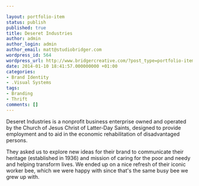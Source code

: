 ```yaml
---

layout: portfolio-item
status: publish
published: true
title: Deseret Industries
author: admin
author_login: admin
author_email: matt@studiobridger.com
wordpress_id: 564
wordpress_url: http://www.bridgercreative.com/?post_type=portfolio-item&#038;p=564
date: 2014-01-10 18:41:57.000000000 +01:00
categories:
- Brand Identity
- .Visual Systems
tags:
- Branding
- Thrift
comments: []
---
```

Deseret Industries is a nonprofit business enterprise owned and operated by the Church of Jesus Christ of Latter-Day Saints, designed to provide employment and to aid in the economic rehabilitation of disadvantaged persons.


They asked us to explore new ideas for their brand to communicate their heritage (established in 1936) and mission of caring for the poor and needy and helping transform lives. We ended up on a nice refresh of their iconic worker bee, which we were happy with since that's the same busy bee we grew up with.
